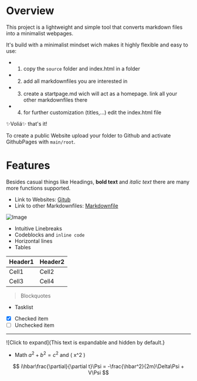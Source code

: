 # Overview
This project is a lightweight and simple tool that converts markdown files into a minimalist webpages.

It's build with a minimalist mindset wich makes it highly flexible and easy to use:

- 1. copy the `source` folder and index.html in a folder
 - 2. add all markdownfiles you are interested in
 - 3. create a startpage.md wich will act as a homepage. link all your other markdownfiles there
  - 4. for further customization (titles,...) edit the index.html file 

✨Voliá✨ that's it!

To create a public Website upload your folder to Github and activate GithubPages with `main/root`.



# Features

Besides casual things like Headings, **bold text** and *italic text* there are many more functions supported.

- Link to Websites: [Gitub](https://github.com/thhaase)
- Link to other Markdownfiles: [Markdownfile](another_file.md)

![Image](jupiter.jpg|25)

- Intuitive Linebreaks
- Codeblocks and `inline code`
- Horizontal lines 
- Tables


| Header1 | Header2 |
|---------|---------|
| Cell1   | Cell2   |
| Cell3   | Cell4   |


> Blockquotes

- Tasklist

- [x] Checked item
- [ ] Unchecked item

---

![Click to expand]{This text is expandable and hidden by default.}


- Math $a^2 + b^2 = c^2$ and \( x^2 \)


$$
i\hbar\frac{\partial}{\partial t}\Psi = -\frac{\hbar^2}{2m}\Delta\Psi + V\Psi
$$
